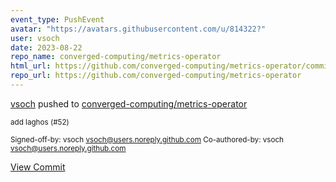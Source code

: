 ```yaml
---
event_type: PushEvent
avatar: "https://avatars.githubusercontent.com/u/814322?"
user: vsoch
date: 2023-08-22
repo_name: converged-computing/metrics-operator
html_url: https://github.com/converged-computing/metrics-operator/commit/1e1911a25a9794d0b408815ab1c525a9bc40d878
repo_url: https://github.com/converged-computing/metrics-operator
---
```


<a href='https://github.com/vsoch' target='_blank'>vsoch</a> pushed to <a href='https://github.com/converged-computing/metrics-operator' target='_blank'>converged-computing/metrics-operator</a>

<small>add laghos (#52)

Signed-off-by: vsoch <vsoch@users.noreply.github.com>
Co-authored-by: vsoch <vsoch@users.noreply.github.com></small>

<a href='https://github.com/converged-computing/metrics-operator/commit/1e1911a25a9794d0b408815ab1c525a9bc40d878' target='_blank'>View Commit</a>